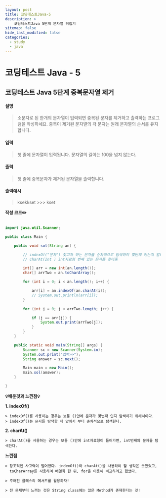 ```yaml
---
layout: post
title: 코딩테스트Java-5
description: >
    코딩테스트Java 5단계 문자열 뒤집기
sitemap: false
hide_last_modified: false
categories:
  - study
  - java
---
```


# 코딩테스트 Java - 5

## 코딩테스트 Java 5단계 중복문자열 제거


#### 설명

> 소문자로 된 한개의 문자열이 입력되면 중복된 문자를 제거하고 출력하는 프로그램을 작성하세요.  중복이 제거된 문자열의 각 문자는 원래 문자열의 순서를 유지합니다.


#### 입력
> 첫 줄에 문자열이 입력됩니다. 문자열의 길이는 100을 넘지 않는다.

#### 출력
> 첫 줄에 중복문자가 제거된 문자열을 출력합니다.

#### 출력예시                
> ksekkset      >>>   kset


**작성 코드✏️**
~~~java

import java.util.Scanner;

public class Main {

	public void sol(String an) {

		// indexOf("문자") 찾고자 하는 문자를 순차적으로 탐색하여 몇번째 있는지 알려줌
		// charAt(Int ) int자료형 번째 있는 문자를 찾아줌

		int[] arr = new int[an.length()];
		char[] arrTwo = an.toCharArray();

		for (int i = 0; i < an.length(); i++) {

			arr[i] = an.indexOf(an.charAt(i));
			// System.out.println(arr[i]);
		}

		for (int j = 0; j < arrTwo.length; j++) {

			if (j == arr[j]) {
				System.out.print(arrTwo[j]);
			}
		}
	}

	public static void main(String[] args) {
		Scanner sc = new Scanner(System.in);
		System.out.print("입력>>");
		String answer = sc.next();

		Main main = new Main();
		main.sol(answer);
	}

}
~~~


**💡배운것과 느낀점💡**

**1. indexOf()**
~~~
> indexOf()를 사용하는 경우는 보통 ()안에 문자가 몇번째 인지 탐색하기 위해서이다.
> indexOf()는 문자를 탐색할 때 앞에서 부터 순차적으로 탐색한다.
~~~

**2. charAt()**
~~~
> charAt()를 사용하는 경우는 보통 ()안에 int자료형이 들어가면, int번째의 문자를 탐색한다.
~~~
**느낀점**
~~~
> 창조적인 사고력이 떨어졌다. indexOf()와 charAt()을 사용하여 할 생각은 못했었고,
  toCharArray를 사용하여 배열화 한 뒤, for을 이용해 비교하려고 했었다.

> 주어진 클레스의 메서드를 활용하자!

> 전 문제부터 느끼는 것은 String class에는 많은 Method가 존재한다는 것!
~~~
